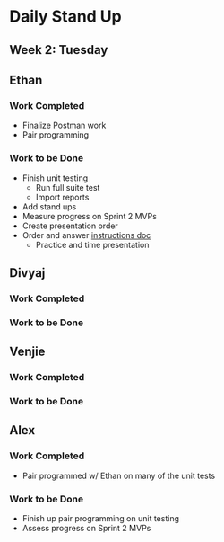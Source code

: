 # Daily Stand Up
## Week 2: Tuesday

## Ethan

### Work Completed

- Finalize Postman work
- Pair programming

### Work to be Done

- Finish unit testing
  - Run full suite test
  - Import reports
- Add stand ups
- Measure progress on Sprint 2 MVPs
- Create presentation order
- Order and answer [instructions doc](https://github.com/EricTrainingRev/241209-JWA/blob/main/Project%202/Presentation%20Instructions.md)
  - Practice and time presentation

## Divyaj

### Work Completed

### Work to be Done


## Venjie

### Work Completed

### Work to be Done

## Alex

### Work Completed
- Pair programmed w/ Ethan on many of the unit tests

### Work to be Done
- Finish up pair programming on unit testing
- Assess progress on Sprint 2 MVPs
